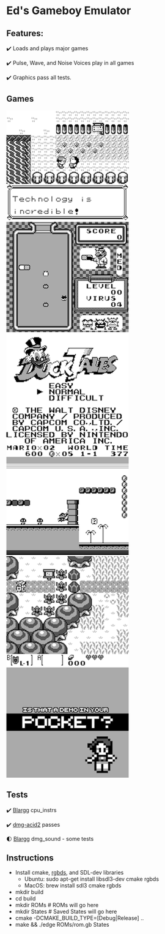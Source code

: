 # Ed's Gameboy Emulator

## Features:

✔️ Loads and plays major games

✔️ Pulse, Wave, and Noise Voices play in all games

✔️ Graphics pass all tests.

## Games

![Pokemon Red](/images/pokemonred.png)
![Dr. Mario](/images/drmario.png)
![Ducktales](/images/ducktales.png)
![Mario](/images/mario.png)
![Zelda](/images/zelda.png)
![Is that a demo in your pocket?](/images/pocket.png)

## Tests

✔️ [Blargg](https://github.com/retrio/gb-test-roms) cpu_instrs

✔️ [dmg-acid2](https://github.com/mattcurrie/dmg-acid2) passes

🌓 [Blargg](https://github.com/retrio/gb-test-roms) dmg_sound - some tests


## Instructions
* Install cmake, [rgbds](https://github.com/gbdev/rgbds), and SDL-dev libraries
  * Ubuntu: sudo apt-get install libsdl3-dev cmake rgbds
  * MacOS: brew install sdl3 cmake rgbds
* mkdir build
* cd build
* mkdir ROMs # ROMs will go here
* mkdir States # Saved States will go here
* cmake -DCMAKE_BUILD_TYPE=[Debug|Release] ..
* make && ./edge ROMs/rom.gb States
